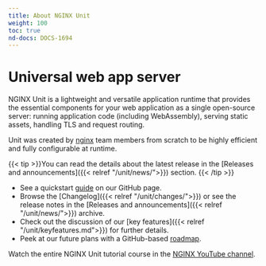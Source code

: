```yaml
---
title: About NGINX Unit
weight: 100
toc: true
nd-docs: DOCS-1694
---
```


# Universal web app server

NGINX Unit is a lightweight and versatile application runtime that provides the
essential components for your web application as a single open-source server:
running application code (including WebAssembly), serving static assets,
handling TLS and request routing.

Unit was created by [nginx](https://nginx.org/en/) team members from scratch to
be highly efficient and fully configurable at runtime.

{{< tip >}}You can read the details
about the latest release in the [Releases and announcements]({{< relref "/unit/news/">}}) section.
{{< /tip >}}

- See a quickstart [guide](https://github.com/nginx/unit/) on our GitHub page.
- Browse the [Changelog]({{< relref "/unit/changes/">}}) or see the release notes in the [Releases and announcements]({{< relref "/unit/news/">}}) archive.
- Check out the discussion of our [key features]({{< relref "/unit/keyfeatures.md">}}) for further
   details.
- Peek at our future plans with a GitHub-based [roadmap](https://github.com/orgs/nginx/projects/1).


Watch the entire NGINX Unit tutorial course in the [NGINX YouTube channel](https://www.youtube.com/playlist?list=PLGz_X9w9raXdV3vuPUu0kKBSBjG9rPaUf).
